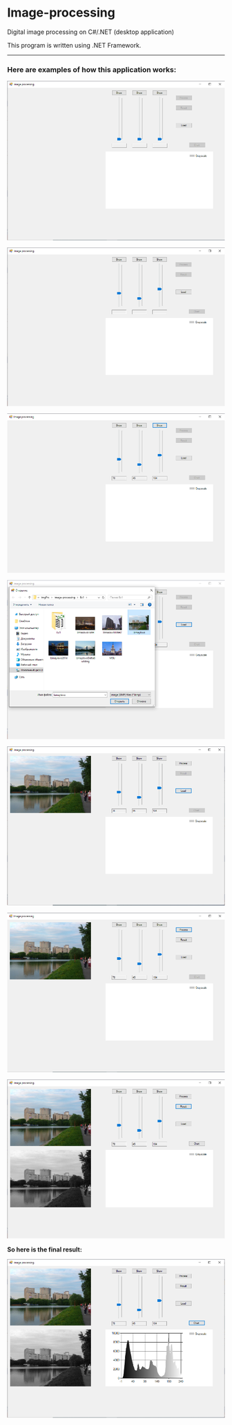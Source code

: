 # Image-processing
Digital image processing on C#/.NET (desktop application)

This program is written using .NET Framework.

<hr>

<p><h3>Here are examples of how this application works:</h3></p>

<p><img src="Ex1/Screenshots/Step1.png"></p>

<p><img src="Ex1/Screenshots/Step2.png"></p>

<p><img src="Ex1/Screenshots/Step3.png"></p>

<p><img src="Ex1/Screenshots/Step4.png"></p>

<p><img src="Ex1/Screenshots/Step5.png"></p>

<p><img src="Ex1/Screenshots/Step6.png"></p>

<p><img src="Ex1/Screenshots/Step7.png"></p>

<p><strong>So here is the final result:</strong></p>

<p><img src="Ex1/Screenshots/Result.png"></p>
